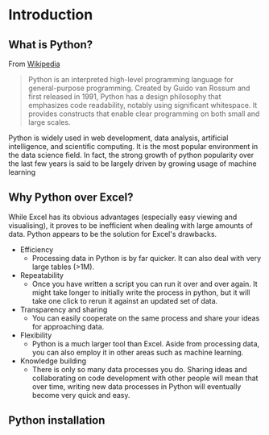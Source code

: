 # Introduction

## What is Python?
From [Wikipedia](https://en.wikipedia.org/wiki/Python_(programming_language))
>Python is an interpreted high-level programming language for general-purpose programming. Created by Guido van Rossum and first released in 1991, Python has a design philosophy that emphasizes code readability, notably using significant whitespace. It provides constructs that enable clear programming on both small and large scales.

Python is widely used in web development, data analysis, artificial intelligence, and scientific computing. It is the most popular environment in the data science field. In fact, the strong growth of python popularity over the last few years is said to be largely driven by growing usage of machine learning 

## Why Python over Excel?
While Excel has its obvious advantages (especially easy viewing and visualising), it proves to be inefficient when dealing with large amounts of data. Python appears to be the solution for Excel's drawbacks.
- Efficiency
  - Processing data in Python is by far quicker. It can also deal with very large tables (>1M).
- Repeatability
  - Once you have written a script you can run it over and over again. It might take longer to initially write the process in python, but it will take one click to rerun it against an updated set of data.
- Transparency and sharing
  - You can easily cooperate on the same process and share your ideas for approaching data.
- Flexibility
  - Python is a much larger tool than Excel. Aside from processing data, you can also employ it in other areas such as machine learning.
- Knowledge building
  - There is only so many data processes you do. Sharing ideas and collaborating on code development with other people will mean that over time, writing new data processes in Python will eventually become very quick and easy.

## Python installation
